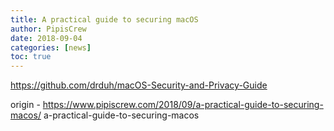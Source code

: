 ```yaml
---
title: A practical guide to securing macOS
author: PipisCrew
date: 2018-09-04
categories: [news]
toc: true
---
```


https://github.com/drduh/macOS-Security-and-Privacy-Guide

origin - https://www.pipiscrew.com/2018/09/a-practical-guide-to-securing-macos/ a-practical-guide-to-securing-macos